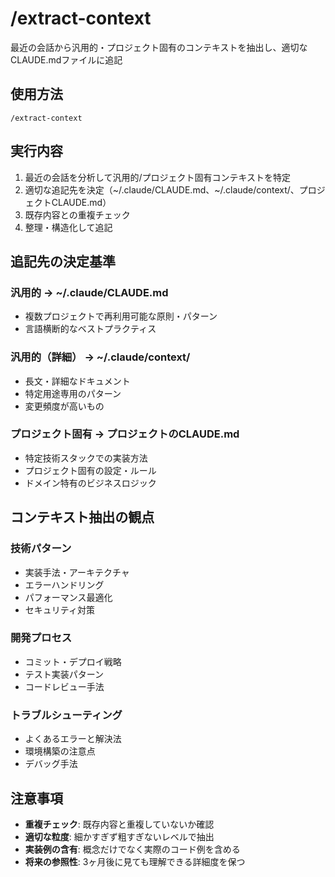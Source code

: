 # /extract-context

最近の会話から汎用的・プロジェクト固有のコンテキストを抽出し、適切なCLAUDE.mdファイルに追記

## 使用方法
```
/extract-context
```

## 実行内容
1. 最近の会話を分析して汎用的/プロジェクト固有コンテキストを特定
2. 適切な追記先を決定（~/.claude/CLAUDE.md、~/.claude/context/、プロジェクトCLAUDE.md）
3. 既存内容との重複チェック
4. 整理・構造化して追記

## 追記先の決定基準

### 汎用的 → ~/.claude/CLAUDE.md
- 複数プロジェクトで再利用可能な原則・パターン
- 言語横断的なベストプラクティス

### 汎用的（詳細） → ~/.claude/context/
- 長文・詳細なドキュメント
- 特定用途専用のパターン
- 変更頻度が高いもの

### プロジェクト固有 → プロジェクトのCLAUDE.md
- 特定技術スタックでの実装方法
- プロジェクト固有の設定・ルール
- ドメイン特有のビジネスロジック

## コンテキスト抽出の観点

### 技術パターン
- 実装手法・アーキテクチャ
- エラーハンドリング
- パフォーマンス最適化
- セキュリティ対策

### 開発プロセス
- コミット・デプロイ戦略
- テスト実装パターン
- コードレビュー手法

### トラブルシューティング
- よくあるエラーと解決法
- 環境構築の注意点
- デバッグ手法

## 注意事項
- **重複チェック**: 既存内容と重複していないか確認
- **適切な粒度**: 細かすぎず粗すぎないレベルで抽出
- **実装例の含有**: 概念だけでなく実際のコード例を含める
- **将来の参照性**: 3ヶ月後に見ても理解できる詳細度を保つ
